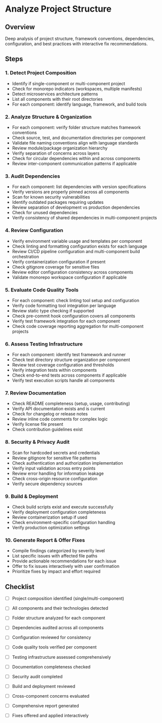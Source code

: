 # Analyze Project Structure

## Overview
Deep analysis of project structure, framework conventions, dependencies, configuration, and best practices with interactive fix recommendations.

## Steps

### 1. Detect Project Composition
- Identify if single-component or multi-component project
- Check for monorepo indicators (workspaces, multiple manifests)
- Detect microservices architecture patterns
- List all components with their root directories
- For each component: identify language, framework, and build tools

### 2. Analyze Structure & Organization
- For each component: verify folder structure matches framework conventions
- Check source, test, and documentation directories per component
- Validate file naming conventions align with language standards
- Review module/package organization hierarchy
- Verify separation of concerns across layers
- Check for circular dependencies within and across components
- Review inter-component communication patterns if applicable

### 3. Audit Dependencies
- For each component: list dependencies with version specifications
- Verify versions are properly pinned across all components
- Scan for known security vulnerabilities
- Identify outdated packages requiring updates
- Review separation of development vs production dependencies
- Check for unused dependencies
- Verify consistency of shared dependencies in multi-component projects

### 4. Review Configuration
- Verify environment variable usage and templates per component
- Check linting and formatting configuration exists for each language
- Review CI/CD pipeline configuration and multi-component build orchestration
- Verify containerization configuration if present
- Check gitignore coverage for sensitive files
- Review editor configuration consistency across components
- Validate monorepo workspace configuration if applicable

### 5. Evaluate Code Quality Tools
- For each component: check linting tool setup and configuration
- Verify code formatting tool integration per language
- Review static type checking if supported
- Check pre-commit hook configuration covers all components
- Verify test framework integration for each component
- Check code coverage reporting aggregation for multi-component projects

### 6. Assess Testing Infrastructure
- For each component: identify test framework and runner
- Check test directory structure organization per component
- Review test coverage configuration and thresholds
- Verify integration tests within components
- Check end-to-end tests across components if applicable
- Verify test execution scripts handle all components

### 7. Review Documentation
- Check README completeness (setup, usage, contributing)
- Verify API documentation exists and is current
- Check for changelog or release notes
- Review inline code comments for complex logic
- Verify license file present
- Check contribution guidelines exist

### 8. Security & Privacy Audit
- Scan for hardcoded secrets and credentials
- Review gitignore for sensitive file patterns
- Check authentication and authorization implementation
- Verify input validation across entry points
- Review error handling for information leakage
- Check cross-origin resource configuration
- Verify secure dependency sources

### 9. Build & Deployment
- Check build scripts exist and execute successfully
- Verify deployment configuration completeness
- Review containerization setup if used
- Check environment-specific configuration handling
- Verify production optimization settings

### 10. Generate Report & Offer Fixes
- Compile findings categorized by severity level
- List specific issues with affected file paths
- Provide actionable recommendations for each issue
- Offer to fix issues interactively with user confirmation
- Prioritize fixes by impact and effort required

## Checklist
- [ ] Project composition identified (single/multi-component)
- [ ] All components and their technologies detected
- [ ] Folder structure analyzed for each component
- [ ] Dependencies audited across all components
- [ ] Configuration reviewed for consistency
- [ ] Code quality tools verified per component
- [ ] Testing infrastructure assessed comprehensively
- [ ] Documentation completeness checked
- [ ] Security audit completed
- [ ] Build and deployment reviewed
- [ ] Cross-component concerns evaluated
- [ ] Comprehensive report generated
- [ ] Fixes offered and applied interactively

